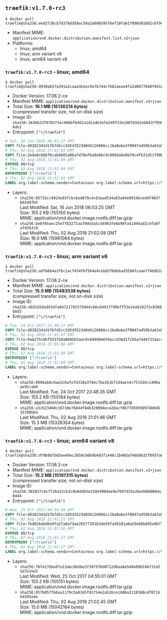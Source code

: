 ## `traefik:v1.7.0-rc3`

```console
$ docker pull traefik@sha256:eed2738cb7d378dd59ac58a2e606595f6ef10fa61f998d81602c6f94e901c061
```

-	Manifest MIME: `application/vnd.docker.distribution.manifest.list.v2+json`
-	Platforms:
	-	linux; amd64
	-	linux; arm variant v6
	-	linux; arm64 variant v8

### `traefik:v1.7.0-rc3` - linux; amd64

```console
$ docker pull traefik@sha256:9930ab57a391a2caaa3b2ec9a7b744c7662aeae4fa2d0877040f9d1e181e2ced
```

-	Docker Version: 17.06.2-ce
-	Manifest MIME: `application/vnd.docker.distribution.manifest.v2+json`
-	Total Size: **16.1 MB (16136214 bytes)**  
	(compressed transfer size, not on-disk size)
-	Image ID: `sha256:3436b23f870373ac90bbf64d1a1d1a4b3efe249f33e1607b562eb8437f096de1`
-	Entrypoint: `["\/traefik"]`

```dockerfile
# Sat, 16 Jun 2018 06:01:27 GMT
COPY file:d8282341d1fb7d2cc3d5d3523d0d4126066cc1ba8abe3f0047a459b3a63a5653 in /etc/ssl/certs/ 
# Thu, 02 Aug 2018 21:01:03 GMT
COPY file:3e4a8c66bf6cab4b81a0ba7d70af6e8e6bc9c889dabe0bf8c4fb31d51f80b360 in / 
# Thu, 02 Aug 2018 21:01:04 GMT
EXPOSE 80/tcp
# Thu, 02 Aug 2018 21:01:04 GMT
ENTRYPOINT ["/traefik"]
# Thu, 02 Aug 2018 21:01:04 GMT
LABEL org.label-schema.vendor=Containous org.label-schema.url=https://traefik.io org.label-schema.name=Traefik org.label-schema.description=A modern reverse-proxy org.label-schema.version=v1.7.0-rc3 org.label-schema.docker.schema-version=1.0
```

-	Layers:
	-	`sha256:03732cc4924a93fcbcbed879c4c63aad534a63a64e9919eceddf48d7602407b5`  
		Last Modified: Sat, 16 Jun 2018 06:03:25 GMT  
		Size: 155.2 KB (155150 bytes)  
		MIME: application/vnd.docker.image.rootfs.diff.tar.gzip
	-	`sha256:be6f05aec25e7fb3271aa79de5a5c44983fe6b98fa41494ad2c4fa8fafd262c0`  
		Last Modified: Thu, 02 Aug 2018 21:02:08 GMT  
		Size: 16.0 MB (15981064 bytes)  
		MIME: application/vnd.docker.image.rootfs.diff.tar.gzip

### `traefik:v1.7.0-rc3` - linux; arm variant v6

```console
$ docker pull traefik@sha256:adfb6b4a1fbc1acf434f6f564e4ceb837b0ebad35b0fcaaeff4b052ac585a714
```

-	Docker Version: 17.06.2-ce
-	Manifest MIME: `application/vnd.docker.distribution.manifest.v2+json`
-	Total Size: **15.5 MB (15483538 bytes)**  
	(compressed transfer size, not on-disk size)
-	Image ID: `sha256:ebd1d2dad93dfa64721792579d44c68c6491f7d6bff53e14ab182f3c8108bbd3`
-	Entrypoint: `["\/traefik"]`

```dockerfile
# Tue, 24 Oct 2017 23:48:27 GMT
COPY file:d8282341d1fb7d2cc3d5d3523d0d4126066cc1ba8abe3f0047a459b3a63a5653 in /etc/ssl/certs/ 
# Thu, 02 Aug 2018 21:01:07 GMT
COPY file:9a6275cbbf933759a8b0bb3aec8c60409e659accd36d1fcb5a7444733aac48a3 in / 
# Thu, 02 Aug 2018 21:01:08 GMT
EXPOSE 80/tcp
# Thu, 02 Aug 2018 21:01:08 GMT
ENTRYPOINT ["/traefik"]
# Thu, 02 Aug 2018 21:01:08 GMT
LABEL org.label-schema.vendor=Containous org.label-schema.url=https://traefik.io org.label-schema.name=Traefik org.label-schema.description=A modern reverse-proxy org.label-schema.version=v1.7.0-rc3 org.label-schema.docker.schema-version=1.0
```

-	Layers:
	-	`sha256:8996ab8c9ae2c6afe7d318a3784c7ba1b1b72d4ae14cf515d4c1490aae91cab0`  
		Last Modified: Tue, 24 Oct 2017 23:48:35 GMT  
		Size: 155.2 KB (155184 bytes)  
		MIME: application/vnd.docker.image.rootfs.diff.tar.gzip
	-	`sha256:a3cb23460c16710e76844f84b329894ece28acf8b7785959d974b94535700bb4`  
		Last Modified: Thu, 02 Aug 2018 21:01:46 GMT  
		Size: 15.3 MB (15328354 bytes)  
		MIME: application/vnd.docker.image.rootfs.diff.tar.gzip

### `traefik:v1.7.0-rc3` - linux; arm64 variant v8

```console
$ docker pull traefik@sha256:df9b9bfb83ee49ec2658cb664b603f1446c1b48daf46b9b32f895fa608c66096
```

-	Docker Version: 17.06.2-ce
-	Manifest MIME: `application/vnd.docker.distribution.manifest.v2+json`
-	Total Size: **15.2 MB (15197315 bytes)**  
	(compressed transfer size, not on-disk size)
-	Image ID: `sha256:365837c8cf726a22cb3c8e6dd65e318e998dae9e7697d35a2bed4600664c8444`
-	Entrypoint: `["\/traefik"]`

```dockerfile
# Wed, 25 Oct 2017 04:54:39 GMT
COPY file:d8282341d1fb7d2cc3d5d3523d0d4126066cc1ba8abe3f0047a459b3a63a5653 in /etc/ssl/certs/ 
# Thu, 02 Aug 2018 21:01:25 GMT
COPY file:7bd02babd6e9fa2fa8a7dae26577201b3de59fa56101a0a29e0bb895e0bf70e7 in / 
# Thu, 02 Aug 2018 21:01:26 GMT
EXPOSE 80/tcp
# Thu, 02 Aug 2018 21:01:27 GMT
ENTRYPOINT ["/traefik"]
# Thu, 02 Aug 2018 21:01:27 GMT
LABEL org.label-schema.vendor=Containous org.label-schema.url=https://traefik.io org.label-schema.name=Traefik org.label-schema.description=A modern reverse-proxy org.label-schema.version=v1.7.0-rc3 org.label-schema.docker.schema-version=1.0
```

-	Layers:
	-	`sha256:78fe135ba97a13abc86dbe373975f0d0712d8aa6e540e09824b715a55d7e2ed3`  
		Last Modified: Wed, 25 Oct 2017 04:55:01 GMT  
		Size: 155.2 KB (155151 bytes)  
		MIME: application/vnd.docker.image.rootfs.diff.tar.gzip
	-	`sha256:85fb957fb6aa1179c5a8165f81754e2a526ce1606a3118360cd7071bb9205e4e`  
		Last Modified: Thu, 02 Aug 2018 21:02:45 GMT  
		Size: 15.0 MB (15042164 bytes)  
		MIME: application/vnd.docker.image.rootfs.diff.tar.gzip
